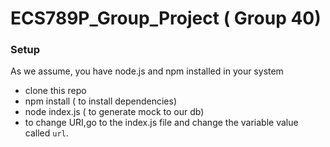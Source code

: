 # ECS789P_Group_Project ( Group 40)

### Setup
As we assume, you have node.js and npm installed in your system
 - clone this repo
 - npm install ( to install dependencies)
 - node index.js ( to generate mock to our db)
 - to change URI,go to the index.js file and change the variable value called `url`.
